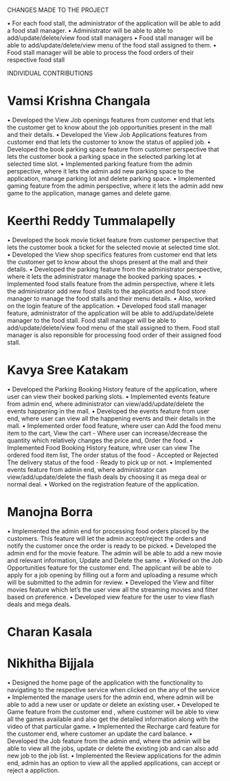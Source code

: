 CHANGES MADE TO THE PROJECT

•	For each food stall, the administrator of the application will be able to add a food stall manager.
•	Administrator will be able to able to add/update/delete/view food stall managers
•	Food stall manager will be able to add/update/delete/view menu of the food stall assigned to them.
•	Food stall manager will be able to process the food orders of their respective food stall

INDIVIDUAL CONTRIBUTIONS

# Vamsi Krishna Changala
•	Developed the View Job openings features from customer end that lets the customer get to know about the job opportunities present in the mall and their details.
•	Developed the View Job Applications features from customer end that lets the customer to know the status of applied job.
•	Developed the book parking space feature from customer perspective that lets the customer book a parking space in the selected parking lot at selected time slot.
•	Implemented parking feature from the admin perspective, where it lets the admin add new parking space to the application, manage parking lot and delete parking space.
•	Implemented gaming feature from the admin perspective, where it lets the admin add new game to the application, manage games and delete game.

# Keerthi Reddy Tummalapelly
•	Developed the book movie ticket feature from customer perspective that lets the customer book a ticket for the selected movie at selected time slot.
•	Developed the View shop specifics features from customer end that lets the customer get to know about the shops present at the mall and their details.
•	Developed the parking feature from the administrator perspective, where it lets the administrator manage the booked parking spaces.
•	Implemented food stalls feature from the admin perspective, where it lets the administrator add new food stalls to the application and food store manager to manage the food stalls and their menu details.
•	Also, worked on the login feature of the application.
•	Developed food stall manager feature, administrator of the application will be able to add/update/delete manager to the food stall. Food stall manager will be able to add/update/delete/view food menu of the stall assigned to them. Food stall manager is also reponsible for processing food order of their assigned food stall.


# Kavya Sree Katakam
•   Developed the Parking Booking History feature of the application, where user can view their booked parking slots.
•   Implemented events feature from admin end, where administrator can view/add/update/delete the events happening in the mall.
•   Developed the events feature from user end, where user can view all the happening events and their details in the mall.
•   Implemented order food feature, where user can 
    Add the food menu item to the cart, 
    View the cart - Where user can increase/decrease the quantity which relatively changes the price and,
    Order the food.
•   Implemented Food Booking History feature, whre user can view 
    The ordered food item list,
    The order status of the food - Accepted or Rejected
    The delivery status of the food - Ready to pick up or not.
•   Implemented events feature from admin end, where administrator can view/add/update/delete the flash deals by choosing it as mega 
    deal or normal deal.
•   Worked on the registration feature of the application.

# Manojna Borra
•	Implemented the admin end for processing food orders placed by the customers. This feature will let the admin accept/reject the orders and notify the customer once the order is ready to be picked.
•	Developed the admin end for the movie feature. The admin will be able to add a new movie and relevant information, Update and Delete the same. 
•	Worked on the Job Opportunities feature for the customer end. The applicant will be able to apply for a job opening by filling out a form and uploading a resume which will be submitted to the admin for review.
•	Developed the View and filter movies feature which let’s the user view all the streaming movies and filter based on preference.
•	Developed view feature for the user to view flash deals and mega deals.

# Charan Kasala

# Nikhitha Bijjala
•	Designed the home page of the application with the functionality to navigating to the respective service when clicked on the any of the service 
•   Implemented the manage users for the admin end, where admin will be able to add a new user or update or delete an existing user.
•   Developed te Game feature from the customer end , where customer will be able to view all the games available and also get the detailed information along with the video of that particular game.
•   Implemented the Recharge card feature for the customer end, where customer an update the card balance.
•   Developed the Job feature from the admin end, where the admin will be able to view all the jobs, update or delete the existing job and can also add new job to the job list.
•   Implemented the Review applications for the admin end, admin has an option to view all the applied applications,  can accept or reject a appliction.
